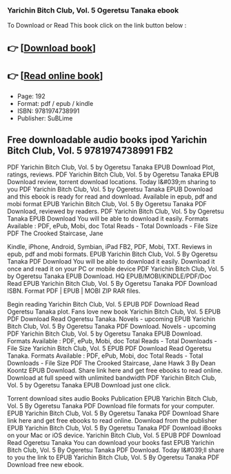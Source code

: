 ### Yarichin Bitch Club, Vol. 5 Ogeretsu Tanaka ebook

To Download or Read This book click on the link button below :

## 👉  [**[Download book](http://ebooksharez.info/download.php?group=book&from=github.com&id=678140&lnk=1065 "Download book")**]

## 👉  [**[Read online book](http://ebooksharez.info/download.php?group=book&from=github.com&id=678140&lnk=1065 "Read online book")**]


* Page: 192
* Format: pdf / epub / kindle
* ISBN: 9781974738991
* Publisher: SuBLime



## Free downloadable audio books ipod Yarichin Bitch Club, Vol. 5 9781974738991 FB2


PDF Yarichin Bitch Club, Vol. 5 by Ogeretsu Tanaka EPUB Download Plot, ratings, reviews. PDF Yarichin Bitch Club, Vol. 5 by Ogeretsu Tanaka EPUB Download review, torrent download locations. Today I&amp;#039;m sharing to you PDF Yarichin Bitch Club, Vol. 5 by Ogeretsu Tanaka EPUB Download and this ebook is ready for read and download. Available in epub, pdf and mobi format EPUB Yarichin Bitch Club, Vol. 5 By Ogeretsu Tanaka PDF Download, reviewed by readers. PDF Yarichin Bitch Club, Vol. 5 by Ogeretsu Tanaka EPUB Download You will be able to download it easily. Formats Available : PDF, ePub, Mobi, doc Total Reads - Total Downloads - File Size PDF The Crooked Staircase, Jane

Kindle, iPhone, Android, Symbian, iPad FB2, PDF, Mobi, TXT. Reviews in epub, pdf and mobi formats. EPUB Yarichin Bitch Club, Vol. 5 By Ogeretsu Tanaka PDF Download You will be able to download it easily. Download it once and read it on your PC or mobile device PDF Yarichin Bitch Club, Vol. 5 by Ogeretsu Tanaka EPUB Download. HQ EPUB/MOBI/KINDLE/PDF/Doc Read EPUB Yarichin Bitch Club, Vol. 5 By Ogeretsu Tanaka PDF Download ISBN. Format PDF | EPUB | MOBI ZIP RAR files.

Begin reading Yarichin Bitch Club, Vol. 5 EPUB PDF Download Read Ogeretsu Tanaka plot. Fans love new book Yarichin Bitch Club, Vol. 5 EPUB PDF Download Read Ogeretsu Tanaka. Novels - upcoming EPUB Yarichin Bitch Club, Vol. 5 By Ogeretsu Tanaka PDF Download. Novels - upcoming PDF Yarichin Bitch Club, Vol. 5 by Ogeretsu Tanaka EPUB Download. Formats Available : PDF, ePub, Mobi, doc Total Reads - Total Downloads - File Size Yarichin Bitch Club, Vol. 5 EPUB PDF Download Read Ogeretsu Tanaka. Formats Available : PDF, ePub, Mobi, doc Total Reads - Total Downloads - File Size PDF The Crooked Staircase, Jane Hawk 3 By Dean Koontz EPUB Download. Share link here and get free ebooks to read online. Download at full speed with unlimited bandwidth PDF Yarichin Bitch Club, Vol. 5 by Ogeretsu Tanaka EPUB Download just one click.

Torrent download sites audio Books Publication EPUB Yarichin Bitch Club, Vol. 5 By Ogeretsu Tanaka PDF Download file formats for your computer. EPUB Yarichin Bitch Club, Vol. 5 By Ogeretsu Tanaka PDF Download Share link here and get free ebooks to read online. Download from the publisher EPUB Yarichin Bitch Club, Vol. 5 By Ogeretsu Tanaka PDF Download iBooks on your Mac or iOS device. Yarichin Bitch Club, Vol. 5 EPUB PDF Download Read Ogeretsu Tanaka You can download your books fast EPUB Yarichin Bitch Club, Vol. 5 By Ogeretsu Tanaka PDF Download. Today I&amp;#039;ll share to you the link to EPUB Yarichin Bitch Club, Vol. 5 By Ogeretsu Tanaka PDF Download free new ebook.





